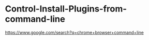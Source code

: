 # Control-Install-Plugins-from-command-line
https://www.google.com/search?q=chrome+browser+command+line
